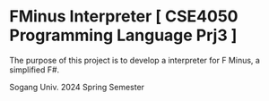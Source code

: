 # FMinus Interpreter [ CSE4050 Programming Language Prj3 ]

The purpose of this project is to develop a interpreter for F Minus, a simplified F#.

Sogang Univ. 2024 Spring Semester
